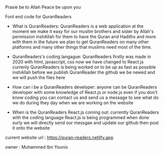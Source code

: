 Prasie be to Allah 
Peace be upon you

Font end code for QuranReaders

- What is QuranReaders:
QuranReaders is a web application at the moment we make it easy for our muslim brothers and sister by Allah's permission inshAllah
for them to have the Quran and Hadiths and more with them in the future we plan to get QuranReaders on many other platforms and many other things that 
muslims need most of the time.

- QuranReaders's coding langague:
QuranReaders firstly was made in 2020 with html, javascript, css now we have changed to React.js currenly QuranReaders is being worked on to be up as fast as possible inshAllah before we publish QuranReader the github we be newed and we will push the files here


- How can i be a QuranReaders developer:
anyone can be QuranReaders developer with some knowledge of React.js or node.js even if you don't know coding you can contact us and send us a message to see what 
do we do during they day when we are working on the website


- When is the QuranReaders React.js coming out: 
currently QuranReaders with the coding language React.js is being programmed when done surly we will directly send our messgae and update our github then post it
onto the website


current website url : https://quran-readers.netlify.app

owner : Muhammed Ibn Younis
